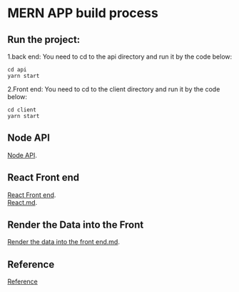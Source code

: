 # MERN APP build process
## Run the project:
1.back end: You need to cd to the api directory and run it by the code below:
```
cd api
yarn start
```
2.Front end: You need to cd to the client directory and run it by the code below:
```
cd client
yarn start
```

## Node API
[Node API](https://gist.github.com/GlennOu66304/1f20786073a5429cb8f53faeb5cdb09d). 

## React Front end
[React Front end](https://gist.github.com/GlennOu66304/e1e9fe6fddd8a8a726781d0b31e84a2c).  
[React.md](https://gist.github.com/GlennOu66304/e1e9fe6fddd8a8a726781d0b31e84a2c). 
## Render the Data into the Front
[Render the data into the front end.md](https://gist.github.com/GlennOu66304/af012b81e49fc41d1163f00865f97366). 

## Reference
[Reference](https://github.com/GlennOu66304/Social_app/blob/main/client/README.md)
